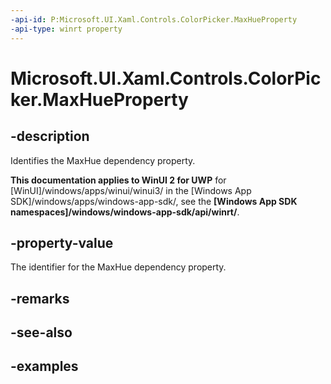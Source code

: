 ```yaml
---
-api-id: P:Microsoft.UI.Xaml.Controls.ColorPicker.MaxHueProperty
-api-type: winrt property
---
```

<!-- Property syntax.
public DependencyProperty MaxHueProperty { get; }
-->

# Microsoft.UI.Xaml.Controls.ColorPicker.MaxHueProperty


## -description

Identifies the MaxHue dependency property.


**This documentation applies to WinUI 2 for UWP** for [WinUI]/windows/apps/winui/winui3/ in the [Windows App SDK]/windows/apps/windows-app-sdk/, see the **[Windows App SDK namespaces]/windows/windows-app-sdk/api/winrt/**.

## -property-value

The identifier for the MaxHue dependency property.


## -remarks


## -see-also


## -examples


